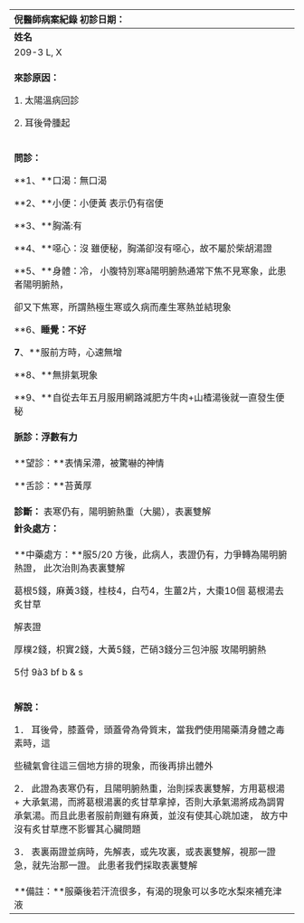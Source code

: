 ﻿|**倪醫師病案紀錄**     初診日期：|
| :- |
|**姓名**|**性別：**|**年齡及體型**|**來診日期：**|
|209-3 L, X|男||2008/05/22|
|<p>**來診原因：** </p><p>1. 太陽溫病回診</p><p>2. 耳後骨腫起 </p>|
|<p>**問診：**</p><p>**1、**口渴：無口渴</p><p>**2、**小便：小便黃   表示仍有宿便</p><p>**3、**胸滿:有</p><p>**4、**噁心：沒   雖便秘，胸滿卻沒有噁心，故不屬於柴胡湯證</p><p>**5、**身體：冷， 小腹特別寒à陽明腑熱通常下焦不見寒象，此患者陽明腑熱，</p><p>卻又下焦寒，所謂熱極生寒或久病而產生寒熱並結現象</p><p>**6、**睡覺：不好</p><p>7**、**服前方時，心速無增 </p><p>**8、**無排氣現象</p><p>**9、**自從去年五月服用網路減肥方牛肉+山楂湯後就一直發生便秘</p>|
|**脈診：浮數有力**|
|<p>**望診：**表情呆滯，被驚嚇的神情</p><p>**舌診：**苔黃厚</p>|
|**診斷：** 表寒仍有，陽明腑熱重（大腸），表裏雙解|
|**針灸處方：** |
|<p>**中藥處方：**服5/20 方後，此病人，表證仍有，力爭轉為陽明腑熱證， 此次治則為表裏雙解 </p><p>葛根5錢，麻黃3錢，桂枝4，白芍4，生薑2片，大棗10個  葛根湯去炙甘草</p><p>解表證</p><p>厚樸2錢，枳實2錢，大黃5錢，芒硝3錢分三包沖服        攻陽明腑熱</p><p>5付  9à3   bf b & s</p>|
|<p>**解說：**</p><p>1． 耳後骨，膝蓋骨，頭蓋骨為骨質末，當我們使用陽藥清身體之毒素時，這</p><p>些穢氣會往這三個地方排的現象，而後再排出體外</p><p>2． 此證為表寒仍有，且陽明腑熱重，治則採表裏雙解，方用葛根湯 + 大承氣湯，而將葛根湯裏的炙甘草拿掉，否則大承氣湯將成為調胃承氣湯。而且此患者服前劑雖有麻黃，並沒有使其心跳加速， 故方中沒有炙甘草應不影響其心臟問題</p><p>3． 表裏兩證並病時，先解表，或先攻裏，或表裏雙解，視那一證急，就先治那一證。 此患者我們採取表裏雙解</p>|
|**備註：**服藥後若汗流很多，有渴的現象可以多吃水梨來補充津液|

